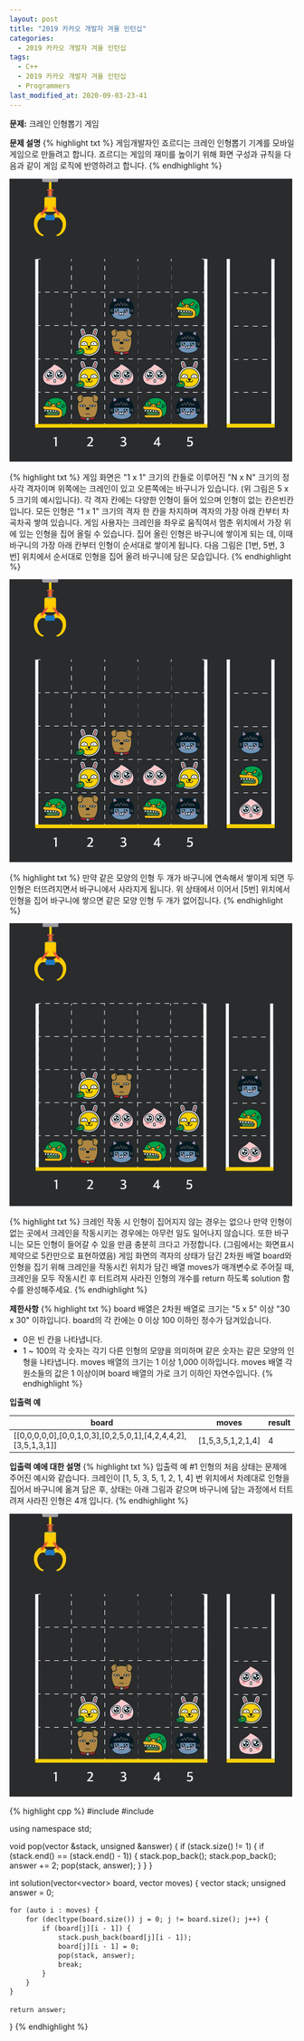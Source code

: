 ```yaml
---
layout: post
title: "2019 카카오 개발자 겨울 인턴십"
categories:
  - 2019 카카오 개발자 겨울 인턴십
tags:
  - C++
  - 2019 카카오 개발자 겨울 인턴십
  - Programmers
last_modified_at: 2020-09-03-23-41
---
```


<strong> 문제:</strong> 크레인 인형뽑기 게임

<strong>문제 설명</strong>
{% highlight txt %}
게임개발자인 죠르디는 크레인 인형뽑기 기계를 모바일 게임으로 만들려고 합니다.
죠르디는 게임의 재미를 높이기 위해 화면 구성과 규칙을 다음과 같이 게임 로직에
반영하려고 합니다.
{% endhighlight %}

![crane_game_101.png](/assets/images/2020-09-03-23-33-2019-카카오-개발자-겨울-인턴십/crane_game_101.png)

{% highlight txt %}
게임 화면은 "1 x 1" 크기의 칸들로 이루어진 "N x N" 크기의 정사각 격자이며
위쪽에는 크레인이 있고 오른쪽에는 바구니가 있습니다. (위 그림은 5 x 5 크기의
예시입니다). 각 격자 칸에는 다양한 인형이 들어 있으며 인형이 없는
칸은빈칸입니다. 모든 인형은 "1 x 1" 크기의 격자 한 칸을 차지하며 격자의 가장
아래 칸부터 차곡차곡 쌓여 있습니다. 게임 사용자는 크레인을 좌우로 움직여서 멈춘
위치에서 가장 위에 있는 인형을 집어 올릴 수 있습니다. 집어 올린 인형은 바구니에
쌓이게 되는 데, 이때 바구니의 가장 아래 칸부터 인형이 순서대로 쌓이게 됩니다.
다음 그림은 [1번, 5번, 3번] 위치에서 순서대로 인형을 집어 올려 바구니에 담은
모습입니다.
{% endhighlight %}

![crane_game_102.png](/assets/images/2020-09-03-23-33-2019-카카오-개발자-겨울-인턴십/crane_game_102.png)

{% highlight txt %}
만약 같은 모양의 인형 두 개가 바구니에 연속해서 쌓이게 되면 두 인형은
터뜨려지면서 바구니에서 사라지게 됩니다. 위 상태에서 이어서 [5번] 위치에서
인형을 집어 바구니에 쌓으면 같은 모양 인형 두 개가 없어집니다.
{% endhighlight %}

![crane_game_103.png](/assets/images/2020-09-03-23-33-2019-카카오-개발자-겨울-인턴십/crane_game_103.gif)

{% highlight txt %}
크레인 작동 시 인형이 집어지지 않는 경우는 없으나 만약 인형이 없는 곳에서
크레인을 작동시키는 경우에는 아무런 일도 일어나지 않습니다. 또한 바구니는 모든
인형이 들어갈 수 있을 만큼 충분히 크다고 가정합니다. (그림에서는 화면표시
제약으로 5칸만으로 표현하였음)
게임 화면의 격자의 상태가 담긴 2차원 배열 board와 인형을 집기 위해 크레인을
작동시킨 위치가 담긴 배열 moves가 매개변수로 주어질 때, 크레인을 모두 작동시킨
후 터트려져 사라진 인형의 개수를 return 하도록 solution 함수를 완성해주세요.
{% endhighlight %}

<strong>제한사항</strong>
{% highlight txt %}
board 배열은 2차원 배열로 크기는 "5 x 5" 이상 "30 x 30" 이하입니다.
board의 각 칸에는 0 이상 100 이하인 정수가 담겨있습니다.
  - 0은 빈 칸을 나타냅니다.
  - 1 ~ 100의 각 숫자는 각기 다른 인형의 모양을 의미하며 같은 숫자는 같은 모양의
    인형을 나타냅니다.
moves 배열의 크기는 1 이상 1,000 이하입니다.
moves 배열 각 원소들의 값은 1 이상이며 board 배열의 가로 크기 이하인
자연수입니다.
{% endhighlight %}

<strong>입출력 예</strong>

| board | moves | result |
| --- | --- | --- |
| [[0,0,0,0,0],[0,0,1,0,3],[0,2,5,0,1],[4,2,4,4,2],[3,5,1,3,1]] | [1,5,3,5,1,2,1,4] | 4 |


<strong>입출력 예에 대한 설명</strong>
{% highlight txt %}
입출력 예 #1
인형의 처음 상태는 문제에 주어진 예시와 같습니다. 크레인이
[1, 5, 3, 5, 1, 2, 1, 4] 번 위치에서 차례대로 인형을 집어서 바구니에 옮겨
담은 후, 상태는 아래 그림과 같으며 바구니에 담는 과정에서 터트려져 사라진 인형은
4개 입니다.
{% endhighlight %}

![crane_game_104.png](/assets/images/2020-09-03-23-33-2019-카카오-개발자-겨울-인턴십/crane_game_104.jpg)


{% highlight cpp %}
#include <string>
#include <vector>

using namespace std;

void pop(vector<int> &stack, unsigned &answer) {
    if (stack.size() != 1) {
        if (stack.end() == (stack.end() - 1)) {
            stack.pop_back();
            stack.pop_back();
            answer += 2;
            pop(stack, answer);
        }
    }
}

int solution(vector<vector<int>> board, vector<int> moves) {
    vector<int> stack;
    unsigned answer = 0;
    
    for (auto i : moves) {
        for (decltype(board.size()) j = 0; j != board.size(); j++) {
            if (board[j][i - 1]) {
                stack.push_back(board[j][i - 1]);
                board[j][i - 1] = 0;
                pop(stack, answer);
                break;
            }
        }
    }
    
    return answer;
}
{% endhighlight %}
